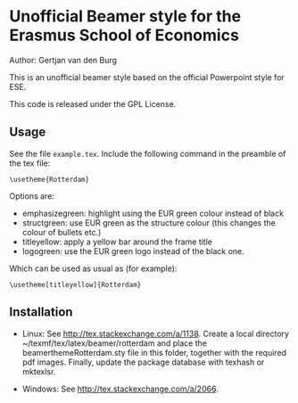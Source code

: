 Unofficial Beamer style for the Erasmus School of Economics
===========================================================

Author: Gertjan van den Burg

This is an unofficial beamer style based on the official 
Powerpoint style for ESE.

This code is released under the GPL License.

Usage
-----
See the file `example.tex`. Include the following command
in the preamble of the tex file:

    \usetheme{Rotterdam}

Options are:

  - emphasizegreen: highlight using the EUR green colour
    instead of black
  - structgreen: use EUR green as the structure colour 
    (this changes the colour of bullets etc.)
  - titleyellow: apply a yellow bar around the frame title
  - logogreen: use the EUR green logo instead of the black
    one.

Which can be used as usual as (for example):

    \usetheme[titleyellow]{Rotterdam}


Installation
------------

- Linux: See http://tex.stackexchange.com/a/1138. Create a
         local directory ~/texmf/tex/latex/beamer/rotterdam 
         and place the beamerthemeRotterdam.sty file in 
         this folder, together with the required pdf 
         images. Finally, update the package database with 
         texhash or mktexlsr.

- Windows: See http://tex.stackexchange.com/a/2066.
